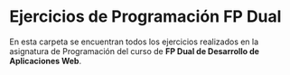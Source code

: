
Ejercicios de Programación FP Dual
===================

En esta carpeta se encuentran todos los ejercicios realizados en la asignatura de Programación del curso de **FP Dual de Desarrollo de Aplicaciones Web**.
